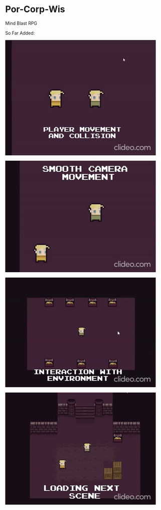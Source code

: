# Por-Corp-Wis
Mind Blast RPG

So Far Added:

![](https://github.com/ozanpempegul/Por-Corp-Wis/blob/main/gifs/player_movement_and_collision.gif)

![](https://github.com/ozanpempegul/Por-Corp-Wis/blob/main/gifs/smooth_camera_movement.gif)

![](https://github.com/ozanpempegul/Por-Corp-Wis/blob/main/gifs/interaction_with_environment.gif)

![](https://github.com/ozanpempegul/Por-Corp-Wis/blob/main/gifs/loading_next_scene.gif)
